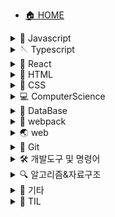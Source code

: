 - [🏠 HOME](/)

<details>
    <summary>🐤 Javascript</summary>

- - [1바이트는 왜 8비트인가](JavaScript/1바이트는_왜_8비트인가.md)
- - [모듈](JavaScript/모듈.md)
- - [제너레이터-async-await](JavaScript/제너레이터-async-await.md)
- - [DOMContentLoaded, load 이벤트](JavaScript/DOMContentLoaded,load-이벤트.md)

</details>

<details>
    <summary>🪡 Typescript</summary>

- - [Typescript란?](Typescript/Typescript란.md)
- - [개발환경](Typescript/개발-환경.md)
- - [타입 기본](Typescript/타입-기본.md)
- - [인터페이스](Typescript/인터페이스.md)
- - [타입 별칭(Type Aliases)](<Typescript/타입-별칭(Type-Aliases).md>)
- - [제네릭(Generic)](<Typescript/제네릭(Generic).md>)

</details>

<details>
    <summary>💎 React</summary>

- - [React를 사용하는 이유](React/React를-사용하는-이유.md)
- - [Virtual DOM](React/Virtual-DOM.md)
- - [JSX](React/JSX.md)
- - [컴포넌트(Component)](React/컴포넌트-Component.md)
- - [이벤트 핸들링](React/이벤트-핸들링.md)
- - [ref(클래스 컴포넌트)](React/ref.md)
- - [라이프사이클 메서드(Lifecycle method)](React/라이프사이클-메서드.md)
- - [Hooks](React/Hooks.md)
- - [클래스 컴포넌트와 함수 컴포넌트](React/클래스-컴포넌트와-함수-컴포넌트.md)
- - [Router](React/Router.md)

</details>

<details>
    <summary>📝 HTML</summary>

- - [인용문(q, blockquote)](HTML/인용문-q,blockquote.md)
- - [abbr](HTML/abbr.md)
- - [dl, dt, dd](HTML/dl,dt,dd.md)
- - [aria-hidden](HTML/aria-hidden.md)
- - [figure](HTML/figure.md)
- - [form태그 내부의 접근성](HTML/form태그-내부의-접근성.md)
- - [HTML5 markup](HTML/HTML5-markup.md)

</details>

<details>
    <summary>🎨 CSS</summary>

- - [a11y-hidden](CSS/a11y-hidden.md)
- - [box-sizing](CSS/box-sizing.md)
- - [float](CSS/float.md)
- - [margin collapse](CSS/margin-collapse.md)
- - [vertical-align](CSS/vertical-align.md)
- - [white-space](CSS/white-space.md)

</details>

<details>
    <summary>💻 ComputerScience</summary>

- - [인터프리터언어와 컴파일러언어](ComputerScience/인터프리터언어와-컴파일러언어.md)
- - [프로세스(process)](ComputerScience/프로세스-process.md)
- - [멀티 프로세스와 멀티 스레드](ComputerScience/멀티-프로세스와-멀티-스레드.md)

</details>

<details>
    <summary>💾 DataBase</summary>

- - [데이터 베이스의 개요](database/데이터-베이스의-개요.md)
- - [AWS-EC2-인스턴스-생성](database/AWS-EC2-인스턴스-생성.md)
- - [EC2인스턴스에 MongoDB 설치 및 GUI 사용법](database/EC2인스턴스에-MongoDB-설치.md)
- - [CyberDuck GUI로 서버에 파일 전송하기](database/cyberDuck-GUI로-서버에-파일-전송하기.md)

</details>

<details>
    <summary>🧊 webpack</summary>

- - [webpack](Webpack/webpack.md)

</details>

<details>
    <summary>🌏 web</summary>

- - [pixel](web/pixel.md)

</details>

<details>
    <summary>📸 Git</summary>

- - [브랜치 이름 변경 및 기본 브랜치 설정](Git/브랜치-이름-변경-및-기본-브랜치-설정.md)
- - [git open](Git/git-open.md)
- - [git LFS(Large File Storage)](Git/git-LFS-Large-File-Storage.md)

</details>

<details>
    <summary>🛠 개발도구 및 명령어</summary>

- - [code명령어 사용법, VSCode를 git기본 에디터로 사용하기](개발도구&명령어/MAC-OS에서-code명령-사용법과-VSCode를-git의-기본-에디터로-사용하기.md)
- - [HTMLHINT](개발도구&명령어/HTMLHint.md)
- - [editorConfig](개발도구&명령어/editorConfig.md)
- - [Shell 명령어 (CLI)](개발도구&명령어/shell명령어.md)

</details>

<details>
    <summary>🔍 알고리즘&자료구조</summary>

- - [이진검색](알고리즘&자료구조/이진검색.md)
- - [for문을 활용한 별 찍기](알고리즘&자료구조/for문을-활용한-별찍기.md)
- - [양방향 연결 리스트 (Doubly Linked List)](알고리즘&자료구조/DoublyLinkedList.md)

</details>

<details>
    <summary>🎸 기타</summary>

- - [Hexo블로그 만들기](기타/hexo블로그-만들기.md)

</details>

<details>
    <summary>📖 TIL</summary>

<details class="sub-details">
    <summary>2021년 7월</summary>

- - [20210726 node LTS, React.memo](TIL/20210726-TIL-node-LTS,React-memo.md)
- - [20210719 Snackbar UI, 나만의 유튜브 강의실 2단계 완성](TIL/20210719-TIL-Snackbar-UI,나만의-유튜브-강의실-2단계-완성.md)
- - [20210716 라우팅 설정, 기타 버그 수정](TIL/20210716-TIL-라우팅-설정,기타-버그-수정.md)
- - [20210715 diff알고리즘 적용, redux-saga](TIL/20210715-TIL-diff알고리즘-적용,redux-saga.md)
- - [20210714 타입별칭, 제네릭, 블랙커피 스터디 온라인세션](TIL/20210714-TIL-타입별칭,제네릭,블랙커피-스터디-온라인세션.md)
- - [20210713 나만의 유튜브 강의실 1단계 미션 완료](TIL/20210713-TIL-나만의-유튜브-강의실-1단계-미션-완료.md)
- - [20210712 클래스와 함수 컴포넌트, 나만의 유튜브 강의실)](TIL/20210712-TIL-클래스와-함수-컴포넌트,나만의-유튜브-강의실.md)
- - [20210709 타입 단언, 타입 가드](TIL/20210709-TIL-타입-단언,타입-가드.md)
- - [20210708 타입스크립트 개념 정리, 상황에 맞는 프레임워크 선택](TIL/20210708-TIL-타입스크립트-개념-정리,상황에-맞는-프레임워크-선택.md)
- - [20210707 자바스크립트에서의 간단한 상태관리](TIL/20210707-TIL-자바스크립트에서의-간단한-상태관리.md)
- - [20210706 redux와 상태관리 패턴](TIL/20210706-TIL-redux와-상태관리-패턴.md)
- - [20210701 반응형 프로그래밍, 프로그래머스 실력체크](TIL/20210701-TIL-반응형-프로그래밍,프로그래머스-실력체크.md)

</details>

<details class="sub-details">
    <summary>2021년 6월</summary>

- - [20210629 diff 알고리즘 따라하기, 반응형 프로그래밍](TIL/20210629-TIL-diff-알고리즘-따라하기,반응형-프로그래밍.md)
- - [20210628 TypeScript인강, 옵저버 패턴](TIL/20210628-TIL-TypeScript인강,옵저버-패턴.md)
- - [20210625 TypeScript 고급타입, frameworkless routing](TIL/20210625-TIL-TypeScript-고급타입,frameworkless-routing.md)
- - [20210624 스터디카페 탐방, TypeScript인강, HTTP요청](TIL/20210624-TIL-스터디카페-탐방,TypeScript인강,HTTP요청.md)
- - [20210623 공부환경 개선, TypeScript기초, 웹 컴포넌트](TIL/20210623-TIL-공부환경-개선,TypeScript기초,웹-컴포넌트.md)
- - [20210618 렌더링 엔진의 설계, 가상DOM과 diff알고리즘](TIL/20210618-TIL-렌더링-엔진의-설계,가상DOM과-diff알고리즘.md)
- - [20210615 Set, Greedy](TIL/20210616-TIL-Set,Greedy.md)
- - [20210610 autocomplete, 잡생각](TIL/20210610-TIL-autocomplete,잡생각.md)
- - [20210609 블랙커피 스터디 두번째 온라인 세션](TIL/20210609-TIL-블랙커피-스터디-두번째-온라인-세션.md)
- - [20210608 네카라쿠배 조교 면접, 지하철 노선도 SPA화 완성, JSON server 적용](TIL/20210608-TIL-네카라쿠배-조교-면접,지하철-노선도-SPA화-완성,JSON-server-적용.md)
- - [20210607 vanila js로 CSR, SPA 적용](TIL/20210607-TIL-vanila-js로-CSR,SPA-적용.md)
- - [20210604 webpack기본 설정 완료, postcss, url-loader](TIL/20210604-TIL-webpack기본-설정-완료,postcss,url-loader.md)
- - [20210603 webpack 공부 및 설정 연습](TIL/20210603-TIL-webpack-공부-및-설정-연습.md)
- - [20210602 블랙커피 스터디 온라인세션](TIL\20210602-TIL-블랙커피-스터디-온라인세션.md)

</details>

<details class="sub-details">
    <summary>2021년 5월</summary>

- - [20210531 scroll이벤트 무한스크롤, innerHTML 이벤트 바인딩](TIL/20210531-TIL-scroll이벤트-무한스크롤,innerHTML이벤트-바인딩.md)
- - [20210530 Devfolio 프로젝트 회고, 블랙커피 스터디 미션 수행](TIL/20210530-TIL-Devfolio-프로젝트-회고,블랙커피-스터디-미션-수행.md)
- - [20210529 Devfolio배포, 블랙커피 스터디 미션 프로젝트 초기설정](TIL/20210529-TIL-Devfolio배포,블랙커피-스터디-미션-프로젝트-초기설정.md)
- - [20210528 Devfolio version2 끝](TIL/20210528-TIL-Devfolio-version2-끝.md)
- - [20210527 프로젝트 조회 페이지 리팩토링 완료, 제목 기준 검색 api생성, jwt verify](TIL/20210527-TIL-프로젝트-조회-페이지-리팩토링-완료,제목-기준-검색-api생성,jwt-verify.md)
- - [20210526 프로젝트 조회 페이지 리팩토링, 블랙커피 스터디 시작](TIL/20210526-TIL-프로젝트-조회-페이지-리팩토링,블랙커피-스터디-시작.md)
- - [20210525 팀원목록 조회 UI와 기능 구현](TIL\20210525-TIL-팀원목록-조회-UI와-기능-구현.md)
- - [20210524 무한스크롤, 팀원 목록 추가 api, 프로젝트 조회 페이지 뷰포트 변경](TIL\20210524-TIL-무한스크롤,팀원-목록-추가api,프로젝트-조회-페이지-뷰포트-변경.md)
- - [20210521 MySQL JOIN개념 공부 및 쿼리문 작성, IntersectionObserver 무한스크롤](TIL/20210521-TIL-MySQL-JOIN개념-공부-및-쿼리문-작성,IntersectionObserver-무한스크.md)
- - [20210520 대댓글 Update, Delete, 무한스크롤 시크릿코드 강의 시청, 디바운스 리마인드](TIL/20210520-TIL-대댓글-Update,Delete,무한스크롤-시크릿코드-강의-시청,디바운스-리마인드.md)
- - [20210519 대댓글 Create, Read](TIL/20210519-TIL-대댓글-Create,Read.md)
- - [20210518 댓글 Create, Read, UserNavigator수정, JS 기초다지기](TIL/20210518-TIL-댓글-Create,Read,UserNavigator수정,-JS-기초다지기.md)
- - [20210517 댓글 테이블 설계 및 변경, JS 계산기 예제](TIL/20210517-TIL-댓글-테이블-설계,JS계산기-예제.md)
- - [20210511 useDetectViewport를 media쿼리로 리팩토링](TIL/20210511-TIL-useDetectViewport를-media쿼리로-리팩토링.md)
- - [20210510 S3 버그픽스, MySQL인코딩 타입 변경](TIL/20210510-TIL-S3버그픽스,MySQL인코딩-타입-변경.md)

</details>

<details class="sub-details">
    <summary>2021년 4월</summary>

- - [React프로젝트 회고 20210409 ~ 20210430](TIL/React프로젝트-회고.md)
- - [20210427 프로젝트 수정 삭제 api, 포트폴리오 수정 api, 회원 탈퇴 api 생성, 404페이지 생성](TIL/20210427-TIL프로젝트-수정-삭제-api,포트폴리오-수정-api,회원-탈퇴-api-생성,404페이지-생성.md)
- - [20210426 프로젝트 배포 테스트, 회원가입 버그 수정](TIL/20210426-TIL프로젝트-배포-테스트,회원가입-버그-수정.md)
- - [20210422 프로젝트 트러블 슈팅, 프로폴리오 페이지의 레이아웃 작업](TIL/20210422-TIL-프로젝트-트러블-슈팅,프로폴리오-페이지의-레이아웃-작업.md)
- - [20210421 프로젝트 조회 api 생성, api문서 작성, 프로젝트 좋아요 api생성](TIL/20210421-TIL-프로젝트-조회-api-생성,api문서-작성,프로젝트-좋아요-api생성.md)
- - [20210419 유저 네비게이터 메뉴, 프로젝트 Link 처리, 홈페이지 유저 인터렉션 적용](TIL/20210419-TIL-유저-네비게이터-메뉴,프로젝트-Link-처리,홈페이지-유저-인터렉션-적용.md)
- - [20210415 Github회원가입, ec2인스턴스에 서버 구동, styled-components 버그픽스](TIL/20210415-TIL-Github회원가입,ec2인스턴스에-서버-구동,styled-components-버그픽스.md)
- - [20210414 프로젝트 기획문서 작성, passport.js 리팩토링, Footer 컴포넌트, Page 컴포넌트 생성](TIL/20210414-TIL-프로젝트-기획문서-작성,passport.js-리팩토링,Footer-컴포넌트,Page-컴포넌트-생성.md)
- - [20210413 Header컴포넌트, passport.js, 라우트 설정](TIL/20210413-TIL-Header컴포넌트,passport.js,라우트-설정.md)
- - [20210412 JWT토근 발급, MySQL연동하여 일반 회원가입, 로그인 구현](TIL/20210412-TIL-JWT토근-발급,MySQL연동하여-일반-회원가입,로그인-구현.md)
- - [20210411 데이터 베이스 테이블 설계 및 생성, S3에 이미지 업로드](TIL/20210411-TIL-데이터-베이스-테이블-설계-및-생성,S3에-이미지-업로드.md)
- - [20210410 프로젝트 파일 배포, 제품 백로그 정리, wiki 작성](TIL/20210410-TIL-프로젝트-파일-배포,제품-백로그-정리,wiki-작성.md)
- - [20210409 final프로젝트 시작](TIL/20210409-TIL-final프로젝트-시작.md)
- - [20210401 redux-thunk](TIL/20210401-redux-thunk.md)

</details>

<details class="sub-details">
    <summary>2021년 3월</summary>

- - [20210331 firestore, graph 자료구조](TIL/20210331-firestore,graph자료구조.md)
- - [20210330 ReactDOM.portal, forwardRef, firebase 인증](TIL/20210330-ReactDOM.portal,forwardRef,firebase-인증.md)
- - [20210329 redux, 페이지 교체 알고리즘](TIL/20210329-redux,페이지-교체-알고리즘.md)
- - [20210326 useContext, HOC](TIL/20210326-useContext,HOC.md)
- - [20210325 Context API와 여러가지 개발지식](TIL/20210325-Context-API와-여러가지-개발지식.md)
- - [20210324 React Router, 완전 이진 트리 순회 및 검색](TIL/20210324-React-Router,완전-이진-트리-순회-및-검색.md)
- - [20210323 구조 분해 할당 기본값 설정](TIL/20210323-구조-분해-할당-기본값-설정.md)
- - [20210322 커리어 초기 면담](TIL/20210322-커리어-초기-면담,가상-메모리.md)
- - [20210321 coupangpage, movie finder](TIL/20210321-coupangpage,movie-finder.md)
- - [20210320 useCallback, useRef](TIL/20210320-useCallback,useRef.md)
- - [20210319 compound component, useState콜백, useEffect](TIL/20210319-compound-component,useState콜백,useEffect.md)
- - [20210318 Lifting State Up, pointer-events](TIL/20210318-Lifting-State-Up,pointer-events.md)
- - [20210317 LinkedList, Stack, Queue](TIL/20210317-LinkedList,Stack,Queue.md)
- - [20210316 MongoDB, 데이터베이스 백업](TIL/20210316-MongoDB,database-backup.md)
- - [20210315 라이프사이클 메서드, 멀티 스레드, 가상 메모리](TIL/20210315-라이프사이클-메서드,멀티스레드,가상-메모리.md)
- - [20210312 ref, 애드온, sass모듈](TIL/20210312-ref,애드온,sass모듈.md)
- - [20210311 CDD, StoryBook, type검사](TIL/20210311-CDD,StoryBook,type검사.md)
- - [20210310 컴포넌트 현강, 알고리즘 복잡도](TIL/20210310-컴포넌트-현강,알고리즘-복잡도.md)
- - [20210309 CRA, 데이터베이스](TIL/20210309-CRA,데이터베이스.md)
- - [20210308 Component, 프로세스](TIL/20210308-Component,프로세스.md)
- - [20210307 VirtualDOM, JSX](TIL/20210307-VirtualDOM,JSX.md)
- - [20210306 docsify, devMatching](TIL/20210306-docsify,devMatching.md)
- - [20210305 알고리즘, 데이터베이스](TIL/20210305-알고리즘,데이터베이스.md)
- - [20210304-TIL](TIL/20210304-TIL.md)
- - [20210303-TIL](TIL/20210303-TIL.md)
- - [20210302-TIL](TIL/20210302-TIL.md)
- - [20210301-TIL](TIL/20210301-TIL.md)

</details>

<details class="sub-details">
    <summary>2021년 2월</summary>

- - [20210216 ~ 20210228 JavaScript 프로젝트 기간동안의 회고](TIL/FDS-18-JavaScript-프로젝트-기간-회고)
- - [20210215-TIL](TIL/20210215-TIL.md)
- - [20210214-TIL](TIL/20210214-TIL.md)
- - [20210213-TIL](TIL/20210213-TIL.md)
- - [20210212-TIL](TIL/20210212-TIL.md)
- - [20210211-TIL](TIL/20210211-TIL.md)
- - [20210210-TIL](TIL/20210210-TIL.md)
- - [20210209-TIL](TIL/20210209-TIL.md)
- - [20210208-TIL](TIL/20210208-TIL.md)
- - [20210207-TIL](TIL/20210207-TIL.md)
- - [20210206-TIL](TIL/20210206-TIL.md)
- - [20210205-TIL](TIL/20210205-TIL.md)
- - [20210204-TIL](TIL/20210204-TIL.md)
- - [20210203-TIL](TIL/20210203-TIL.md)
- - [20210202-TIL](TIL/20210202-TIL.md)
- - [20210201-TIL](TIL/20210201-TIL.md)

</details>

<details class="sub-details">
    <summary>2021년 1월</summary>

- - [20210131-TIL](TIL/20210131-TIL.md)
- - [20210130-TIL](TIL/20210130-TIL.md)
- - [20210129-TIL](TIL/20210129-TIL.md)
- - [20210128-TIL](TIL/20210128-TIL.md)
- - [20210127-TIL](TIL/20210127-TIL.md)
- - [20210126-TIL](TIL/20210126-TIL.md)
- - [20210125-TIL](TIL/20210125-TIL.md)
- - [20210124-TIL](TIL/20210124-TIL.md)
- - [20210123-TIL](TIL/20210123-TIL.md)
- - [20210122-TIL](TIL/20210122-TIL.md)
- - [20210121-TIL](TIL/20210121-TIL.md)
- - [20210120-TIL](TIL/20210120-TIL.md)
- - [20210119-TIL](TIL/20210119-TIL.md)
- - [20210118-TIL](TIL/20210118-TIL.md)
- - [20210117-TIL](TIL/20210117-TIL.md)
- - [20210116-TIL](TIL/20210116-TIL.md)
- - [20210115-TIL](TIL/20210115-TIL.md)
- - [20210114-TIL](TIL/20210114-TIL.md)
- - [20210113-TIL](TIL/20210113-TIL.md)
- - [20210112-TIL](TIL/20210112-TIL.md)
- - [20210111-TIL](TIL/20210111-TIL.md)
- - [20210110-TIL](TIL/20210110-TIL.md)
- - [20210109-TIL](TIL/20210109-TIL.md)
- - [20210108-TIL](TIL/20210108-TIL.md)
- - [20210107-TIL](TIL/20210107-TIL.md)
- - [20210106-TIL](TIL/20210106-TIL.md)
- - [20210105-TIL](TIL/20210105-TIL.md)
- - [20210104-TIL](TIL/20210104-TIL.md)
- - [20210103-TIL](TIL/20210103-TIL.md)
- - [20210102-TIL](TIL/20210102-TIL.md)
- - [20210101-TIL](TIL/20210101-TIL.md)

</details>

<details class="sub-details">
    <summary>2020년 12월</summary>

- - [20201231-TIL](TIL/20201231-TIL.md)
- - [20201230-TIL](TIL/20201230-TIL.md)
- - [20201229-TIL](TIL/20201229-TIL.md)
- - [20201228-TIL](TIL/20201228-TIL.md)
- - [20201227-TIL](TIL/20201227-TIL.md)
- - [20201226-TIL](TIL/20201226-TIL.md)
- - [20201224-TIL](TIL/20201224-TIL.md)
- - [20201223-TIL](TIL/20201223-TIL.md)
- - [20201222-TIL](TIL/20201222-TIL.md)
- - [20201221-TIL](TIL/20201221-TIL.md)
- - [20201220-TIL](TIL/20201220-TIL.md)
- - [20201219-TIL](TIL/20201219-TIL.md)
- - [20201218-TIL](TIL/20201218-TIL.md)
- - [20201217-TIL](TIL/20201217-TIL.md)
- - [20201216-TIL](TIL/20201216-TIL.md)
- - [20201215-TIL](TIL/20201215-TIL.md)
- - [20201214-TIL](TIL/20201214-TIL.md)
- - [20201213-TIL](TIL/20201213-TIL.md)
- - [20201212-TIL](TIL/20201212-TIL.md)
- - [20201211-TIL](TIL/20201211-TIL.md)
- - [20201210-TIL](TIL/20201210-TIL.md)
- - [20201209-TIL](TIL/20201209-TIL.md)
- - [20201208-TIL](TIL/20201208-TIL.md)
- - [20201207-TIL](TIL/20201207-TIL.md)
- - [20201206-TIL](TIL/20201206-TIL.md)
- - [20201205-TIL](TIL/20201205-TIL.md)
- - [20201204-TIL](TIL/20201204-TIL.md)
- - [20201203-TIL](TIL/20201203-TIL.md)
- - [20201202-TIL](TIL/20201202-TIL.md)
- - [20201201-TIL](TIL/20201201-TIL.md)

</details>

<details class="sub-details">
    <summary>2020년 11월</summary>

- - [20201130-TIL](TIL/20201130-TIL.md)
- - [20201129-TIL](TIL/20201129-TIL.md)
- - [20201128-TIL](TIL/20201128-TIL.md)
- - [20201127-TIL](TIL/20201127-TIL.md)
- - [20201126-TIL](TIL/20201126-TIL.md)
- - [20201125-TIL](TIL/20201125-TIL.md)
- - [20201124-TIL](TIL/20201124-TIL.md)
- - [20201123-TIL](TIL/20201123-TIL.md)
- - [20201122-TIL](TIL/20201122-TIL.md)
- - [20201121-TIL](TIL/20201121-TIL.md)
- - [20201120-TIL](TIL/20201120-TIL.md)
- - [20201119-TIL](TIL/20201119-TIL.md)
- - [20201118-TIL](TIL/20201118-TIL.md)
- - [20201117-TIL](TIL/20201117-TIL.md)
- - [20201116-TIL](TIL/20201116-TIL.md)
- - [20201115-TIL](TIL/20201115-TIL.md)
- - [20201114-TIL](TIL/20201114-TIL.md)
- - [20201113-TIL](TIL/20201113-TIL.md)
- - [20201112-TIL](TIL/20201112-TIL.md)
- - [20201111-TIL](TIL/20201111-TIL.md)
- - [20201110-TIL](TIL/20201110-TIL.md)
- - [20201109-TIL](TIL/20201109-TIL.md)
- - [20201108-TIL](TIL/20201108-TIL.md)
- - [20201107-TIL](TIL/20201107-TIL.md)
- - [20201106-TIL](TIL/20201106-TIL.md)
- - [20201105-TIL](TIL/20201105-TIL.md)
- - [20201104-TIL](TIL/20201104-TIL.md)
- - [20201103-TIL](TIL/20201103-TIL.md)
- - [20201102-TIL](TIL/20201102-TIL.md)
- - [20201101-TIL](TIL/20201101-TIL.md)

</details>

<details class="sub-details">
    <summary>2020년 10월</summary>

- - [20201031-TIL](TIL/20201031-TIL.md)
- - [20201030-TIL](TIL/20201030-TIL.md)
- - [20201029-TIL](TIL/20201029-TIL.md)
- - [20201028-TIL](TIL/20201028-TIL.md)
- - [20201027-TIL](TIL/20201027-TIL.md)
- - [20201026-TIL](TIL/20201026-TIL.md)
- - [20201025-TIL](TIL/20201025-TIL.md)
- - [20201024-TIL](TIL/20201024-TIL.md)
- - [20201023-TIL](TIL/20201023-TIL.md)
- - [20201022-TIL](TIL/20201022-TIL.md)
- - [20201021-TIL](TIL/20201021-TIL.md)
- - [20201020-TIL](TIL/20201020-TIL.md)
- - [20201019-TIL](TIL/20201019-TIL.md)
- - [20201018-TIL](TIL/20201018-TIL.md)

</details>

- - [TIL(Today I Learned) Start!](TIL/TIL-Today-I-Learned-Start!)

</details>

